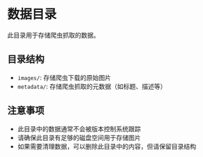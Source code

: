 # 数据目录

此目录用于存储爬虫抓取的数据。

## 目录结构

- `images/`: 存储爬虫下载的原始图片
- `metadata/`: 存储爬虫抓取的元数据（如标题、描述等）

## 注意事项

- 此目录中的数据通常不会被版本控制系统跟踪
- 请确保此目录有足够的磁盘空间用于存储图片
- 如果需要清理数据，可以删除此目录中的内容，但请保留目录结构